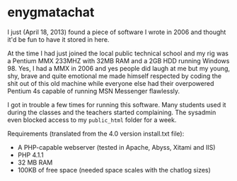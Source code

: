 enygmatachat
============

I just (April 18, 2013) found a piece of software I wrote in 2006 and thought it'd be fun to have it stored in here.

At the time I had just joined the local public technical school and my rig was a Pentium MMX 233MHZ with 32MB RAM and a 2GB HDD running Windows 98. Yes, I had a MMX in 2006 and yes people did laugh at me but my young, shy, brave and quite emotional me made himself respected by coding the shit out of this old machine while everyone else had their overpowered Pentium 4s capable of running MSN Messenger flawlessly.

I got in trouble a few times for running this software. Many students used it during the classes and the teachers started complaining. The sysadmin even blocked access to my `public_html` folder for a week.

Requirements (translated from the 4.0 version install.txt file):

  * A PHP-capable webserver (tested in Apache, Abyss, Xitami and IIS)
  * PHP 4.1.1
  * 32 MB RAM
  * 100KB of free space (needed space scales with the chatlog sizes)

